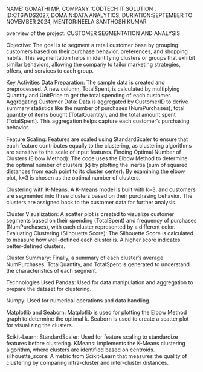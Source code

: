 NAME: GOMATHI MP,
COMPANY :CODTECH IT SOLUTION ,
ID:CT6WDS2027,
DOMAIN:DATA ANALYTICS,
DURIATION:SEPTEMBER TO NOVEMBER 2024,
MENTOR:NEELA SANTHOSH KUMAR

overview of the project: CUSTOMER SEGMENTATION AND ANALYSIS

Objective:
The goal is to segment a retail customer base by grouping customers based on their purchase behavior, preferences, and shopping habits.
This segmentation helps in identifying clusters or groups that exhibit similar behaviors, allowing the company to tailor marketing strategies, offers, and services to each group.

Key Activities
Data Preparation:
The sample data is created and preprocessed. A new column, TotalSpent, is calculated by multiplying Quantity and UnitPrice to get the total spending of each customer.
Aggregating Customer Data:
Data is aggregated by CustomerID to derive summary statistics like the number of purchases (NumPurchases), total quantity of items bought (TotalQuantity), and the total amount spent (TotalSpent).
This aggregation helps capture each customer’s purchasing behavior.

Feature Scaling:
Features are scaled using StandardScaler to ensure that each feature contributes equally to the clustering, as clustering algorithms are sensitive to the scale of input features.
Finding Optimal Number of Clusters (Elbow Method):
The code uses the Elbow Method to determine the optimal number of clusters (k) by plotting the inertia (sum of squared distances from each point to its cluster center).
By examining the elbow plot, k=3 is chosen as the optimal number of clusters.

Clustering with K-Means:
A K-Means model is built with k=3, and customers are segmented into three clusters based on their purchasing behavior.
The clusters are assigned back to the customer data for further analysis.

Cluster Visualization:
A scatter plot is created to visualize customer segments based on their spending (TotalSpent) and frequency of purchases (NumPurchases), with each cluster represented by a different color.
Evaluating Clustering (Silhouette Score):
The Silhouette Score is calculated to measure how well-defined each cluster is. A higher score indicates better-defined clusters.

Cluster Summary:
Finally, a summary of each cluster’s average NumPurchases, TotalQuantity, and TotalSpent is generated to understand the characteristics of each segment.

Technologies Used
Pandas:
Used for data manipulation and aggregation to prepare the dataset for clustering.

Numpy:
Used for numerical operations and data handling.

Matplotlib and Seaborn:
Matplotlib is used for plotting the Elbow Method graph to determine the optimal k.
Seaborn is used to create a scatter plot for visualizing the clusters.

Scikit-Learn:
StandardScaler: Used for feature scaling to standardize features before clustering.
KMeans: Implements the K-Means clustering algorithm, where clusters are identified based on centroids.
silhouette_score: A metric from Scikit-Learn that measures the quality of clustering by comparing intra-cluster and inter-cluster distances.
